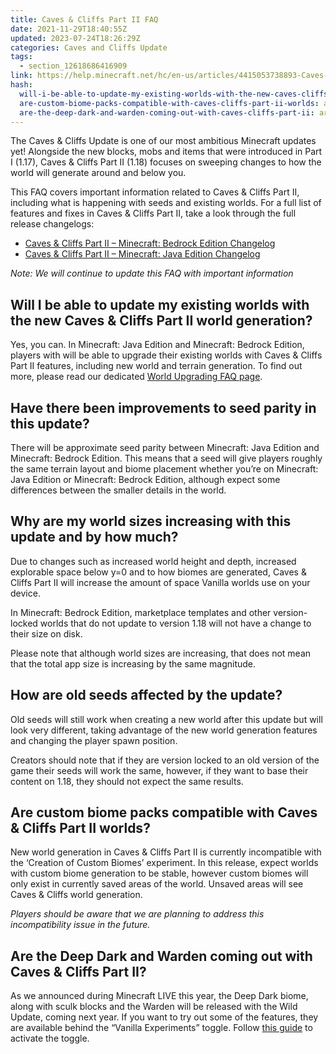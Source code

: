 ```yaml
---
title: Caves & Cliffs Part II FAQ
date: 2021-11-29T18:40:55Z
updated: 2023-07-24T18:26:29Z
categories: Caves and Cliffs Update
tags:
  - section_12618686416909
link: https://help.minecraft.net/hc/en-us/articles/4415053738893-Caves-Cliffs-Part-II-FAQ
hash:
  will-i-be-able-to-update-my-existing-worlds-with-the-new-caves-cliffs-part-ii-world-generation: will-i-be-able-to-update-my-existing-worlds-with-the-new-caves--cliffs-part-ii-world-generation
  are-custom-biome-packs-compatible-with-caves-cliffs-part-ii-worlds: are-custom-biome-packs-compatible-with-caves--cliffs-part-ii-worlds
  are-the-deep-dark-and-warden-coming-out-with-caves-cliffs-part-ii: are-the-deep-dark-and-warden-coming-out-with-caves--cliffs-part-ii
---
```


The Caves & Cliffs Update is one of our most ambitious Minecraft updates yet! Alongside the new blocks, mobs and items that were introduced in Part I (1.17), Caves & Cliffs Part II (1.18) focuses on sweeping changes to how the world will generate around and below you.

This FAQ covers important information related to Caves & Cliffs Part II, including what is happening with seeds and existing worlds. For a full list of features and fixes in Caves & Cliffs Part II, take a look through the full release changelogs:

- [Caves & Cliffs Part II – Minecraft: Bedrock Edition Changelog](https://www.minecraft.net/article/caves---cliffs--part-ii-out-today-bedrock)
- [Caves & Cliffs Part II – Minecraft: Java Edition Changelog](https://www.minecraft.net/article/caves---cliffs--part-ii-out-today-java)

*Note: We will continue to update this FAQ with important information*

## Will I be able to update my existing worlds with the new Caves & Cliffs Part II world generation?

Yes, you can. In Minecraft: Java Edition and Minecraft: Bedrock Edition, players with will be able to upgrade their existing worlds with Caves & Cliffs Part II features, including new world and terrain generation. To find out more, please read our dedicated [World Upgrading FAQ page](../../feedback/Beta-and-Preview-Information-and-Changelogs/Caves-Cliffs-Part-ll-FAQ-Upgrading-Worlds-Bedrock-Beta.md).

## Have there been improvements to seed parity in this update?

There will be approximate seed parity between Minecraft: Java Edition and Minecraft: Bedrock Edition. This means that a seed will give players roughly the same terrain layout and biome placement whether you’re on Minecraft: Java Edition or Minecraft: Bedrock Edition, although expect some differences between the smaller details in the world.

## Why are my world sizes increasing with this update and by how much?

Due to changes such as increased world height and depth, increased explorable space below y=0 and to how biomes are generated, Caves & Cliffs Part II will increase the amount of space Vanilla worlds use on your device.

In Minecraft: Bedrock Edition, marketplace templates and other version-locked worlds that do not update to version 1.18 will not have a change to their size on disk.

Please note that although world sizes are increasing, that does not mean that the total app size is increasing by the same magnitude.

## How are old seeds affected by the update?

Old seeds will still work when creating a new world after this update but will look very different, taking advantage of the new world generation features and changing the player spawn position.

Creators should note that if they are version locked to an old version of the game their seeds will work the same, however, if they want to base their content on 1.18, they should not expect the same results.

## Are custom biome packs compatible with Caves & Cliffs Part II worlds?

New world generation in Caves & Cliffs Part II is currently incompatible with the ‘Creation of Custom Biomes’ experiment. In this release, expect worlds with custom biome generation to be stable, however custom biomes will only exist in currently saved areas of the world. Unsaved areas will see Caves & Cliffs world generation.

*Players should be aware that we are planning to address this incompatibility issue in the future.*

## Are the Deep Dark and Warden coming out with Caves & Cliffs Part II?

As we announced during Minecraft LIVE this year, the Deep Dark biome, along with sculk blocks and the Warden will be released with the Wild Update, coming next year. If you want to try out some of the features, they are available behind the “Vanilla Experiments” toggle. Follow [this guide](../../feedback/Beta-and-Preview-Information-and-Changelogs/Experimental-Features-Toggle-in-Minecraft-Bedrock-Edition.md) to activate the toggle.
